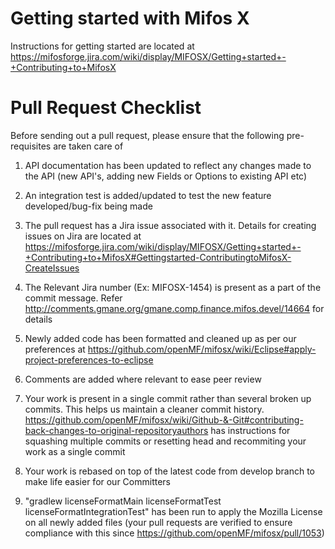 # Getting started with Mifos X
Instructions for getting started are located at https://mifosforge.jira.com/wiki/display/MIFOSX/Getting+started+-+Contributing+to+MifosX

# Pull Request Checklist
Before sending out a pull request, please ensure that the following pre-requisites are taken care of

1. API documentation has been updated to reflect any changes made to the API (new API's, adding new Fields or Options to existing API etc)

1. An integration test is added/updated to test the new feature developed/bug-fix being made

1. The pull request has a Jira issue associated with it. Details for creating issues on Jira are located at https://mifosforge.jira.com/wiki/display/MIFOSX/Getting+started+-+Contributing+to+MifosX#Gettingstarted-ContributingtoMifosX-CreateIssues

1. The Relevant Jira number (Ex: MIFOSX-1454) is present as a part of the commit message. Refer http://comments.gmane.org/gmane.comp.finance.mifos.devel/14664 for details

1. Newly added code has been formatted and cleaned up as per our preferences at https://github.com/openMF/mifosx/wiki/Eclipse#apply-project-preferences-to-eclipse

1. Comments are added where relevant to ease peer review

1. Your work is present in a single commit rather than several broken up commits. This helps us maintain a cleaner commit history.  https://github.com/openMF/mifosx/wiki/Github-&-Git#contributing-back-changes-to-original-repositoryauthors has instructions for squashing multiple commits or resetting head and recommiting your work as a single commit

1. Your work is rebased on top of the latest code from develop branch to make life easier for our Committers

1. "gradlew licenseFormatMain licenseFormatTest licenseFormatIntegrationTest" has been run to apply the Mozilla License on all newly added files (your pull requests are verified to ensure compliance with this since https://github.com/openMF/mifosx/pull/1053)
